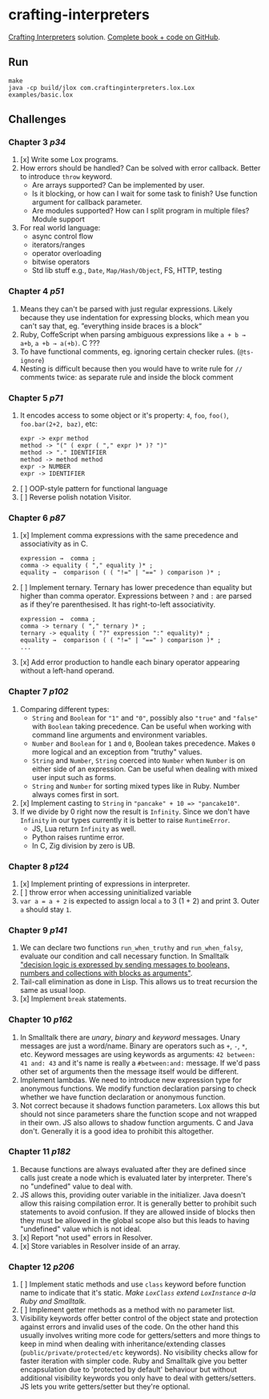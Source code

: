# crafting-interpreters

[Crafting Interpreters](https://craftinginterpreters.com) solution. [Complete book + code on GitHub](https://github.com/munificent/craftinginterpreters).

## Run

```shell
make
java -cp build/jlox com.craftinginterpreters.lox.Lox examples/basic.lox
```

## Challenges

### Chapter 3 _p34_

1. [x] Write some Lox programs.
2. How errors should be handled? Can be solved with error callback. Better to introduce `throw` keyword.
    - Are arrays supported? Can be implemented by user.
    - Is it blocking, or how can I wait for some task to finish? Use function argument for callback parameter.
    - Are modules supported? How can I split program in multiple files? Module support
3. For real world language:
    - async control flow
    - iterators/ranges
    - operator overloading
    - bitwise operators
    - Std lib stuff e.g., `Date`, `Map/Hash/Object`, FS, HTTP, testing

### Chapter 4 _p51_

1. Means they can't be parsed with just regular expressions. Likely because they use indentation for expressing blocks, which mean you can't say that, eg. ”everything inside braces is a block“
2. Ruby, CoffeScript when parsing ambiguous expressions like `a + b → a+b`, `a +b → a(+b)`. C ???
3. To have functional comments, eg. ignoring certain checker rules. (`@ts-ignore`)
4. Nesting is difficult because then you would have to write rule for `//` comments twice: as separate rule and inside the block comment

### Chapter 5 _p71_

1. It encodes access to some object or it's property: `4`, `foo`, `foo()`, `foo.bar(2+2, baz)`, etc:
    ```
    expr -> expr method
    method -> "(" ( expr ( "," expr )* )? ")"
    method -> "." IDENTIFIER
    method -> method method
    expr -> NUMBER
    expr -> IDENTIFIER
    ```
2. [ ] OOP-style pattern for functional language
3. [ ] Reverse polish notation Visitor.

### Chapter 6 _p87_

1. [x] Implement comma expressions with the same precedence and associativity as in C.
    ```
    expression →  comma ;
    comma -> equality ( "," equality )* ;
    equality →  comparison ( ( "!=" | "==" ) comparison )* ;
    ```
2. [ ] Implement ternary. Ternary has lower precedence than equality but higher than comma operator.
    Expressions between `?` and `:` are parsed as if they're parenthesised. It has right-to-left associativity.
    ```
    expression →  comma ;
    comma -> ternary ( "," ternary )* ;
    ternary -> equality ( "?" expression ":" equality)* ;
    equality →  comparison ( ( "!=" | "==" ) comparison )* ;
    ...
    ```
3. [x] Add error production to handle each binary operator appearing without
   a left-hand operand.

### Chapter 7 _p102_

1. Comparing different types:
    - `String` and `Boolean` for `"1"` and `"0"`, possibly also `"true"` and
    `"false"` with `Boolean` taking precedence. Can be useful when working
    with command line arguments and environment variables.
    - `Number` and `Boolean` for `1` and `0`, Boolean takes precedence. Makes
    `0` more logical and an exception from "truthy" values.
    - `String` and `Number`, `String` coerced into `Number` when
    `Number` is on either side of an expression. Can be useful when dealing
    with mixed user input such as forms.
    - `String` and `Number` for sorting mixed types like in Ruby. Number always
    comes first in sort.
2. [x] Implement casting to `String` in `"pancake" + 10 => "pancake10"`.
3. If we divide by 0 right now the result is `Infinity`. Since we don't have `Infinity` in our types currently it is better to raise `RuntimeError`.
    - JS, Lua return `Infinity` as well.
    - Python raises runtime error.
    - In C, Zig division by zero is UB.

### Chapter 8 _p124_

1. [x] Implement printing of expressions in interpreter.
2. [ ] throw error when accessing uninitialized variable
3. `var a = a + 2` is expected to assign local `a` to 3 (1 + 2) and print 3. Outer `a` should stay `1`.

### Chapter 9 _p141_

1. We can declare two functions `run_when_truthy` and `run_when_falsy`, evaluate our condition and call necessary function. In Smalltalk ["decision logic is expressed by sending messages to booleans, numbers and collections with blocks as arguments"](https://cuis-smalltalk.github.io/TheCuisBook/Control-flow-with-block-and-message.html).
2. Tail-call elimination as done in Lisp. This allows us to treat recursion the same as usual loop.
3. [x] Implement `break` statements.

### Chapter 10 _p162_

1. In Smalltalk there are _unary_, _binary_ and _keyword_ messages. Unary
   messages are just a word/name. Binary are operators such as `+`, `-`, `*`,
   etc. Keyword messages are using keywords as arguments: `42 between: 41 and: 43`
   and it's name is really a `#between:and:` message. If we'd pass other set of arguments
   then the message itself would be different.
2. Implement lambdas. We need to introduce new expression type for anonymous functions.
   We modify function declaration parsing to check whether we have function declaration or anonymous function.
3. Not correct because it shadows function parameters. Lox allows this but
   should not since parameters share the function scope and not wrapped in their own.
   JS also allows to shadow function arguments. C and Java don't. Generally it
   is a good idea to prohibit this altogether.

### Chapter 11 _p182_

1. Because functions are always evaluated after they are defined since calls just
   create a node which is evaluated later by interpreter. There's no "undefined" value to deal with.
2. JS allows this, providing outer variable in the initializer. Java doesn't
   allow this raising compilation error. It is generally better to prohibit
   such statements to avoid confusion. If they are allowed inside of blocks
   then they must be allowed in the global scope also but this leads to having
   "undefined" value which is not ideal.
3. [x] Report "not used" errors in Resolver.
4. [x] Store variables in Resolver inside of an array.

### Chapter 12 _p206_

1. [ ] Implement static methods and use `class` keyword before function name to
   indicate that it's static. *Make `LoxClass` extend `LoxInstance` a-la Ruby and Smalltalk.*
2. [ ] Implement getter methods as a method with no parameter list.
3. Visibility keywords offer better control of the object state and protection
   against errors and invalid uses of the code. On the other hand this usually
   involves writing more code for getters/setters and more things to keep in
   mind when dealing with inheritance/extending classes
   (`public/private/protected/etc` keywords). No visibility checks allow for
   faster iteration with simpler code. Ruby and Smalltalk give you better
   encapsulation due to 'protected by default' behaviour but without additional
   visibility keywords you only have to deal with getters/setters. JS lets you
   write getters/setter but they're optional.
